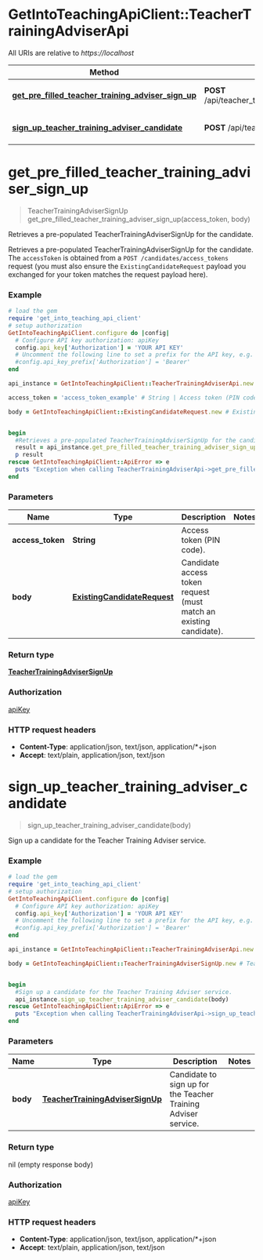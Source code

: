 # GetIntoTeachingApiClient::TeacherTrainingAdviserApi

All URIs are relative to *https://localhost*

Method | HTTP request | Description
------------- | ------------- | -------------
[**get_pre_filled_teacher_training_adviser_sign_up**](TeacherTrainingAdviserApi.md#get_pre_filled_teacher_training_adviser_sign_up) | **POST** /api/teacher_training_adviser/candidates/{accessToken} | Retrieves a pre-populated TeacherTrainingAdviserSignUp for the candidate.
[**sign_up_teacher_training_adviser_candidate**](TeacherTrainingAdviserApi.md#sign_up_teacher_training_adviser_candidate) | **POST** /api/teacher_training_adviser/candidates | Sign up a candidate for the Teacher Training Adviser service.


# **get_pre_filled_teacher_training_adviser_sign_up**
> TeacherTrainingAdviserSignUp get_pre_filled_teacher_training_adviser_sign_up(access_token, body)

Retrieves a pre-populated TeacherTrainingAdviserSignUp for the candidate.

  Retrieves a pre-populated TeacherTrainingAdviserSignUp for the candidate. The `accessToken` is obtained from a   `POST /candidates/access_tokens` request (you must also ensure the `ExistingCandidateRequest` payload you   exchanged for your token matches the request payload here).

### Example
```ruby
# load the gem
require 'get_into_teaching_api_client'
# setup authorization
GetIntoTeachingApiClient.configure do |config|
  # Configure API key authorization: apiKey
  config.api_key['Authorization'] = 'YOUR API KEY'
  # Uncomment the following line to set a prefix for the API key, e.g. 'Bearer' (defaults to nil)
  #config.api_key_prefix['Authorization'] = 'Bearer'
end

api_instance = GetIntoTeachingApiClient::TeacherTrainingAdviserApi.new

access_token = 'access_token_example' # String | Access token (PIN code).

body = GetIntoTeachingApiClient::ExistingCandidateRequest.new # ExistingCandidateRequest | Candidate access token request (must match an existing candidate).


begin
  #Retrieves a pre-populated TeacherTrainingAdviserSignUp for the candidate.
  result = api_instance.get_pre_filled_teacher_training_adviser_sign_up(access_token, body)
  p result
rescue GetIntoTeachingApiClient::ApiError => e
  puts "Exception when calling TeacherTrainingAdviserApi->get_pre_filled_teacher_training_adviser_sign_up: #{e}"
end
```

### Parameters

Name | Type | Description  | Notes
------------- | ------------- | ------------- | -------------
 **access_token** | **String**| Access token (PIN code). | 
 **body** | [**ExistingCandidateRequest**](ExistingCandidateRequest.md)| Candidate access token request (must match an existing candidate). | 

### Return type

[**TeacherTrainingAdviserSignUp**](TeacherTrainingAdviserSignUp.md)

### Authorization

[apiKey](../README.md#apiKey)

### HTTP request headers

 - **Content-Type**: application/json, text/json, application/*+json
 - **Accept**: text/plain, application/json, text/json



# **sign_up_teacher_training_adviser_candidate**
> sign_up_teacher_training_adviser_candidate(body)

Sign up a candidate for the Teacher Training Adviser service.

### Example
```ruby
# load the gem
require 'get_into_teaching_api_client'
# setup authorization
GetIntoTeachingApiClient.configure do |config|
  # Configure API key authorization: apiKey
  config.api_key['Authorization'] = 'YOUR API KEY'
  # Uncomment the following line to set a prefix for the API key, e.g. 'Bearer' (defaults to nil)
  #config.api_key_prefix['Authorization'] = 'Bearer'
end

api_instance = GetIntoTeachingApiClient::TeacherTrainingAdviserApi.new

body = GetIntoTeachingApiClient::TeacherTrainingAdviserSignUp.new # TeacherTrainingAdviserSignUp | Candidate to sign up for the Teacher Training Adviser service.


begin
  #Sign up a candidate for the Teacher Training Adviser service.
  api_instance.sign_up_teacher_training_adviser_candidate(body)
rescue GetIntoTeachingApiClient::ApiError => e
  puts "Exception when calling TeacherTrainingAdviserApi->sign_up_teacher_training_adviser_candidate: #{e}"
end
```

### Parameters

Name | Type | Description  | Notes
------------- | ------------- | ------------- | -------------
 **body** | [**TeacherTrainingAdviserSignUp**](TeacherTrainingAdviserSignUp.md)| Candidate to sign up for the Teacher Training Adviser service. | 

### Return type

nil (empty response body)

### Authorization

[apiKey](../README.md#apiKey)

### HTTP request headers

 - **Content-Type**: application/json, text/json, application/*+json
 - **Accept**: text/plain, application/json, text/json




